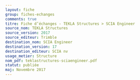 ```yaml
---
layout: fiche
group: fiches-echanges
comments: true
titre: Fiche d’échanges - TEKLA Structures > SCIA Engineer
source_nom: TEKLA Structures
source_version: 2017
source_editeur: Trimble
destination_nom: SCIA Engineer
destination_version: 17
destination_editeur: SCIA nv
usage_metier: Structure
nom_pdf: teklastructures-sciaengineer.pdf
statut: publiée  
maj: Novembre 2017
---
```

